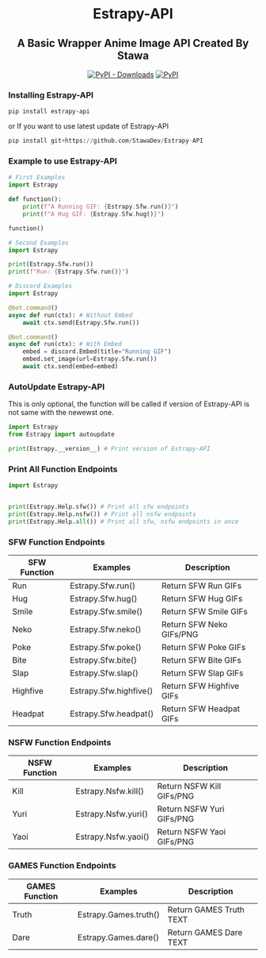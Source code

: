 <h1 align="center">
    Estrapy-API
</h1>

<h2 align="center">
    A Basic Wrapper Anime Image API Created By Stawa
</h2>
<p align="center">
<a href="https://pypi.org/project/Estrapy-API/"><img alt="PyPI - Downloads" src="https://img.shields.io/pypi/dm/Estrapy-API?style=for-the-badge"></a>
<a href="https://pypi.org/project/Estrapy-API/"><img alt="PyPI" src="https://img.shields.io/pypi/v/Estrapy-API?color=a&label=Estrapy-API&style=for-the-badge"></a>
</p>

### Installing Estrapy-API

```
pip install estrapy-api
```

or If you want to use latest update of Estrapy-API

```py
pip install git+https://github.com/StawaDev/Estrapy-API
```

### Example to use Estrapy-API

```py
# First Examples
import Estrapy

def function():
    print(f"A Running GIF: {Estrapy.Sfw.run()}")
    print(f"A Hug GIF: {Estrapy.Sfw.hug()}")

function()

# Second Examples
import Estrapy

print(Estrapy.Sfw.run())
print(f"Run: {Estrapy.Sfw.run()}")

# Discord Examples
import Estrapy

@bot.command()
async def run(ctx): # Without Embed
    await ctx.send(Estrapy.Sfw.run())

@bot.command()
async def run(ctx): # With Embed
    embed = discord.Embed(title="Running GIF")
    embed.set_image(url=Estrapy.Sfw.run())
    await ctx.send(embed=embed)
```

### AutoUpdate Estrapy-API

This is only optional, the function will be called if version of Estrapy-API is not same with the newewst one.

```py
import Estrapy
from Estrapy import autoupdate

print(Estrapy.__version__) # Print version of Estrapy-API
```

### Print All Function Endpoints

```py
import Estrapy


print(Estrapy.Help.sfw()) # Print all sfw endpoints
print(Estrapy.Help.nsfw()) # Print all nsfw endpoints
print(Estrapy.Help.all()) # Print all sfw, nsfw endpoints in once
```


### SFW Function Endpoints

SFW Function|Examples|Description
--------------|--------------|--------------
Run     |   Estrapy.Sfw.run()   |   Return SFW Run GIFs
Hug     |   Estrapy.Sfw.hug()   |   Return SFW Hug GIFs
Smile   |   Estrapy.Sfw.smile() |   Return SFW Smile GIFs
Neko    |   Estrapy.Sfw.neko()  |   Return SFW Neko GIFs/PNG
Poke    |   Estrapy.Sfw.poke()  |   Return SFW Poke GIFs
Bite    |   Estrapy.Sfw.bite()  |   Return SFW Bite GIFs
Slap    |   Estrapy.Sfw.slap()  |   Return SFW Slap GIFs
Highfive|   Estrapy.Sfw.highfive()  |    Return SFW Highfive GIFs
Headpat |   Estrapy.Sfw.headpat()   |   Return SFW Headpat GIFs

### NSFW Function Endpoints
NSFW Function|Examples|Description
--------------|--------------|--------------
Kill    |   Estrapy.Nsfw.kill() |   Return NSFW Kill GIFs/PNG
Yuri    |   Estrapy.Nsfw.yuri() |   Return NSFW Yuri GIFs/PNG
Yaoi    |   Estrapy.Nsfw.yaoi() |   Return NSFW Yaoi GIFs/PNG

### GAMES Function Endpoints
GAMES Function|Examples|Description
--------------|--------------|--------------
Truth   |   Estrapy.Games.truth()   |   Return GAMES Truth TEXT
Dare    |   Estrapy.Games.dare()    |   Return GAMES Dare TEXT